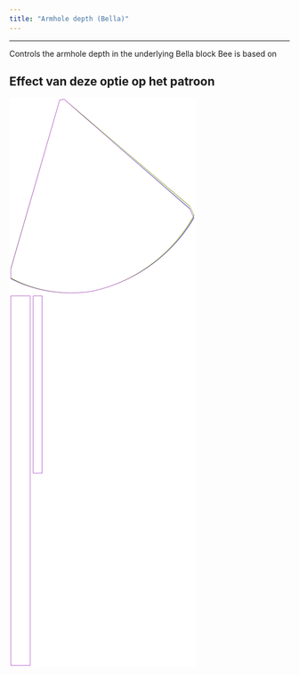 ```yaml
---
title: "Armhole depth (Bella)"
---
```


***

Controls the armhole depth in the underlying Bella block Bee is based on

## Effect van deze optie op het patroon

![Deze afbeelding toont het effect van deze optie door meerdere varianten die een andere waarde hebben voor deze optie te vervangen](bee_armholedepth_sample.svg "Effect van deze optie op het patroon")
